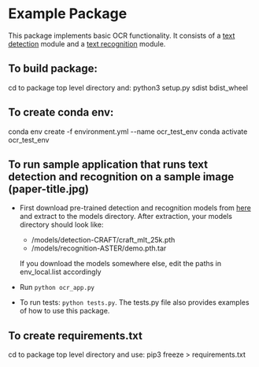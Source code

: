 # Example Package

This package implements basic OCR functionality. It consists of a [text detection](https://ieeexplore.ieee.org/abstract/document/8395027) module and a [text recognition](https://ieeexplore.ieee.org/abstract/document/8395027) module. 

## To build package:
cd to package top level directory and:
python3 setup.py sdist bdist_wheel

## To create conda env:
conda env create -f environment.yml --name ocr_test_env
conda activate ocr_test_env

## To run sample application that runs text detection and recognition on a sample image (paper-title.jpg)
* First download pre-trained detection and recognition models from [here](https://drive.google.com/drive/folders/13V9txMnTGL0Qw2_WhAGNOxSqIfP68595?usp=sharing) and extract to the 
models directory. After extraction, your models directory should look like:
    * /models/detection-CRAFT/craft_mlt_25k.pth
    * /models/recognition-ASTER/demo.pth.tar
    
   If you download the models somewhere else, edit the paths in env_local.list accordingly
   
* Run ```python ocr_app.py```
* To run tests: ```python tests.py```. The tests.py file also provides examples of how to use this package.

## To create requirements.txt
cd to package top level directory and use:
pip3 freeze > requirements.txt






